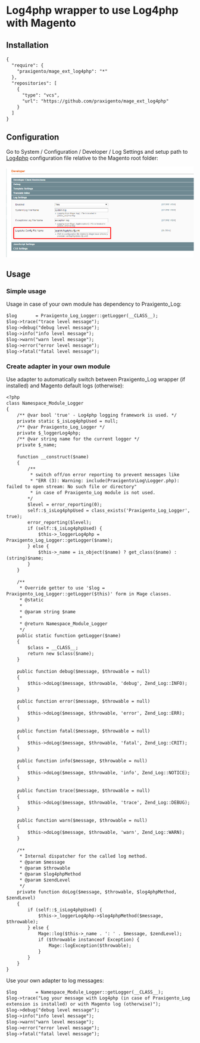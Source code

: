 # Log4php wrapper to use Log4php with Magento

## Installation

    {
      "require": {
        "praxigento/mage_ext_log4php": "*"
      },
      "repositories": [
        {
          "type": "vcs",
          "url": "https://github.com/praxigento/mage_ext_log4php"
        }
      ]
    }


## Configuration
Go to System / Configuration / Developer / Log Settings and setup path to 
[Log4php](https://logging.apache.org/log4php/quickstart.html) configuration file relative to the Magento root folder:

 ![Magento Configuration](./docs/img/config.png "Magento Configuration")



## Usage

### Simple usage

Usage in case of your own module has dependency to Praxigento_Log:

    $log       = Praxigento_Log_Logger::getLogger(__CLASS__);
    $log->trace("trace level message");
    $log->debug("debug level message");
    $log->info("info level message");
    $log->warn("warn level message");
    $log->error("error level message");
    $log->fatal("fatal level message");

### Create adapter in your own module

Use adapter to automatically switch between Praxigento_Log wrapper (if installed) and Magento default logs (otherwise):

    <?php
    class Namespace_Module_Logger
    {
        /** @var bool 'true' - Log4php logging framework is used. */
        private static $_isLog4phpUsed = null;
        /** @var Praxigento_Log_Logger */
        private $_loggerLog4php;
        /** @var string name for the current logger */
        private $_name;
    
        function __construct($name)
        {
            /**
             * switch off/on error reporting to prevent messages like
             * "ERR (3): Warning: include(Praxigento\Log\Logger.php): failed to open stream: No such file or directory"
             * in case of Praxigento_Log module is not used. 
            */
            $level = error_reporting(0);
            self::$_isLog4phpUsed = class_exists('Praxigento_Log_Logger', true);
            error_reporting($level);
            if (self::$_isLog4phpUsed) {
                $this->_loggerLog4php = Praxigento_Log_Logger::getLogger($name);
            } else {
                $this->_name = is_object($name) ? get_class($name) : (string)$name;
            }
        }
    
        /**
         * Override getter to use '$log = Praxigento_Log_Logger::getLogger($this)' form in Mage classes.
         * @static
         *
         * @param string $name
         *
         * @return Namespace_Module_Logger
         */
        public static function getLogger($name)
        {
            $class = __CLASS__;
            return new $class($name);
        }
    
        public function debug($message, $throwable = null)
        {
            $this->doLog($message, $throwable, 'debug', Zend_Log::INFO);
        }
    
        public function error($message, $throwable = null)
        {
            $this->doLog($message, $throwable, 'error', Zend_Log::ERR);
        }
    
        public function fatal($message, $throwable = null)
        {
            $this->doLog($message, $throwable, 'fatal', Zend_Log::CRIT);
        }
    
        public function info($message, $throwable = null)
        {
            $this->doLog($message, $throwable, 'info', Zend_Log::NOTICE);
        }
    
        public function trace($message, $throwable = null)
        {
            $this->doLog($message, $throwable, 'trace', Zend_Log::DEBUG);
        }
    
        public function warn($message, $throwable = null)
        {
            $this->doLog($message, $throwable, 'warn', Zend_Log::WARN);
        }
    
        /**
         * Internal dispatcher for the called log method.
         * @param $message
         * @param $throwable
         * @param $log4phpMethod
         * @param $zendLevel
         */
        private function doLog($message, $throwable, $log4phpMethod, $zendLevel)
        {
            if (self::$_isLog4phpUsed) {
                $this->_loggerLog4php->$log4phpMethod($message, $throwable);
            } else {
                Mage::log($this->_name . ': ' . $message, $zendLevel);
                if ($throwable instanceof Exception) {
                    Mage::logException($throwable);
                }
            }
        }
    }

Use your own adapter to log messages:

    $log       = Namespace_Module_Logger::getLogger(__CLASS__);
    $log->trace("Log your message with Log4php (in case of Praxigento_Log extension is installed) or with Magento log (otherwise)");
    $log->debug("debug level message");
    $log->info("info level message");
    $log->warn("warn level message");
    $log->error("error level message");
    $log->fatal("fatal level message");
